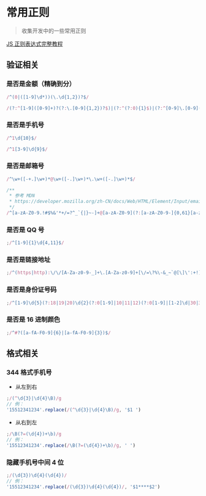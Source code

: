 <BackTop />

# 常用正则

> 收集开发中的一些常用正则

[JS 正则表达式完整教程](https://juejin.cn/post/6844903501034684430)

## 验证相关

### 是否是金额（精确到分）

```js
/^(0|([1-9]\d*))(\.\d{1,2})?$/

/(?:^[1-9]([0-9]+)?(?:\.[0-9]{1,2})?$)|(?:^(?:0){1}$)|(?:^[0-9]\.[0-9](?:[0-9])?$)/
```

### 是否是手机号

```js
/^1\d{10}$/

/^1[3-9]\d{9}$/
```

### 是否是邮箱号

```js
/^\w+([-+.]\w+)*@\w+([-.]\w+)*\.\w+([-.]\w+)*$/

/**
 * 参考 MDN
 * https://developer.mozilla.org/zh-CN/docs/Web/HTML/Element/Input/email#basic_validation
 */
/^[a-zA-Z0-9.!#$%&'*+/=?^_`{|}~-]+@[a-zA-Z0-9](?:[a-zA-Z0-9-]{0,61}[a-zA-Z0-9])?(?:\.[a-zA-Z0-9](?:[a-zA-Z0-9-]{0,61}[a-zA-Z0-9])?)*$/
```

### 是否是 QQ 号

```js
;/^[1-9]{1}\d{4,11}$/
```

### 是否是链接地址

```js
;/^(https|http):\/\/[A-Za-z0-9-_]+\.[A-Za-z0-9]+[\/=\?%\-&_~`@[\]\':+!]*([^<>\"\"])*$/
```

### 是否是身份证号码

```js
;/^[1-9]\d{5}(?:18|19|20)\d{2}(?:0[1-9]|10|11|12)(?:0[1-9]|[1-2]\d|30|31)\d{3}[\dXx]$/
```

### 是否是 16 进制颜色

```js
;/^#?([a-fA-F0-9]{6}|[a-fA-F0-9]{3})$/
```

## 格式相关

### 344 格式手机号

- 从左到右

```js
;/(^\d{3}|\d{4}\B)/g
// 例：
'15512341234'.replace(/(^\d{3}|\d{4}\B)/g, '$1 ')
```

- 从右到左

```js
;/\B(?=(\d{4})+\b)/g
// 例：
'15512341234'.replace(/\B(?=(\d{4})+\b)/g, ' ')
```

### 隐藏手机号中间 4 位

```js
;/(\d{3})\d{4}(\d{4})/
// 例：
'15512341234'.replace(/(\d{3})\d{4}(\d{4})/, '$1****$2')
```
